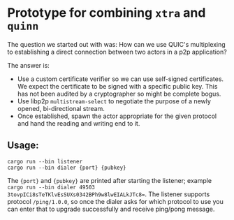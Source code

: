 # Prototype for combining `xtra` and `quinn`

The question we started out with was: How can we use QUIC's multiplexing to establishing a direct connection between two actors in a p2p application?

The answer is:

- Use a custom certificate verifier so we can use self-signed certificates.
  We expect the certificate to be signed with a specific public key.
  This has not been audited by a cryptographer so might be complete bogus.
- Use libp2p `multistream-select` to negotiate the purpose of a newly opened, bi-directional stream.
- Once established, spawn the actor appropriate for the given protocol and hand the reading and writing end to it.

## Usage:

```shell
cargo run --bin listener 
cargo run --bin dialer {port} {pubkey}
```

The `{port}` and `{pubkey}` are printed after starting the listener; example `cargo run --bin dialer 49503 3tovpICi8sTeTKlvEsSUXs0342BPh9w8lwEIALkJTc8=`.
The listener supports protocol `/ping/1.0.0`, so once the dialer asks for which protocol to use you can enter that to upgrade successfully and receive ping/pong message.
